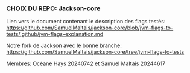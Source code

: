 ### CHOIX DU REPO: Jackson-core

Lien vers le document contenant le description des flags testés: https://github.com/SamuelMaltais/jackson-core/blob/jvm-flags-to-tests/.github/jvm-flags-explanation.md

Notre fork de Jackson avec le bonne branche: https://github.com/SamuelMaltais/jackson-core/tree/jvm-flags-to-tests

Membres: Océane Hays 20240742 et Samuel Maltais 20244617
